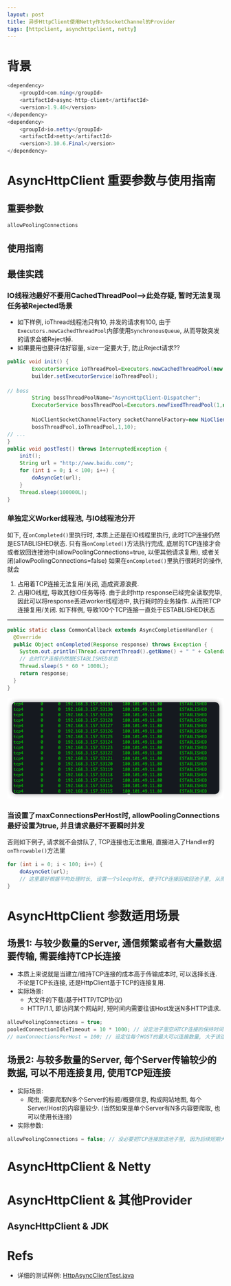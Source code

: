 ```yaml
---
layout: post
title: 异步HttpClient使用Netty作为SocketChannel的Provider
tags: [httpclient, asynchttpclient, netty]
---
```

# 背景
```java
<dependency>
    <groupId>com.ning</groupId>
    <artifactId>async-http-client</artifactId>
    <version>1.9.40</version>
</dependency>
<dependency>
    <groupId>io.netty</groupId>
    <artifactId>netty</artifactId>
    <version>3.10.6.Final</version>
</dependency>
```

# AsyncHttpClient 重要参数与使用指南
## 重要参数
```java
allowPoolingConnections
```

## 使用指南


## 最佳实践
### IO线程池最好不要用CachedThreadPool-->此处存疑, 暂时无法复现任务被Rejected场景
- 如下样例, ioThread线程池只有10, 并发的请求有100, 由于`Executors.newCachedThreadPool`内部使用`SynchronousQueue`, 从而导致突发的请求会被Reject掉.
- 如果要用也要评估好容量, size一定要大于, 防止Reject请求??
```java
public void init() {
        ExecutorService ioThreadPool=Executors.newCachedThreadPool(new DefaultThreadFactory(workerThreadPoolName));
        builder.setExecutorService(ioThreadPool);

// boss
        String bossThreadPoolName="AsyncHttpClient-Dispatcher";
        ExecutorService bossThreadPool=Executors.newFixedThreadPool(1,new DefaultThreadFactory(bossThreadPoolName));

        NioClientSocketChannelFactory socketChannelFactory=new NioClientSocketChannelFactory(
        bossThreadPool,ioThreadPool,1,10);
// ...
}
public void postTest() throws InterruptedException {
    init();
    String url = "http://www.baidu.com/";
    for (int i = 0; i < 100; i++) {
        doAsyncGet(url);
    }
    Thread.sleep(100000L);
}

```


### 单独定义Worker线程池, 与IO线程池分开
如下, 在`onCompleted()`里执行时, 本质上还是在IO线程里执行, 此时TCP连接仍然是ESTABLISHED状态.
只有当`onCompleted()`方法执行完成, 底层的TCP连接才会或者放回连接池中(allowPoolingConnections=true, 以便其他请求复用), 或者关闭(allowPoolingConnections=false)
如果在`onCompleted()`里执行很耗时的操作, 就会
1. 占用着TCP连接无法复用/关闭, 造成资源浪费.
2. 占用IO线程, 导致其他IO任务等待.
由于此时http response已经完全读取完毕, 因此可以将response丢进worker线程池中, 执行耗时的业务操作. 从而把TCP连接复用/关闭.
如下样例, 导致100个TCP连接一直处于ESTABLISHED状态
---
```java
public static class CommonCallback extends AsyncCompletionHandler {
  @Override
  public Object onCompleted(Response response) throws Exception {
    System.out.println(Thread.currentThread().getName() + " " + Calendar.getInstance().getTimeInMillis() + " hello");
    // 此时TCP连接仍然是ESTABLISHED状态
    Thread.sleep(5 * 60 * 1000L);
    return response;
  }
}
```
![img_1.png](img_1.png)

### 当设置了maxConnectionsPerHost时, allowPoolingConnections最好设置为true, 并且请求最好不要瞬时并发
否则如下例子, 请求就不会排队了, TCP连接也无法重用, 直接进入了Handler的`onThrowable()`方法里
```java
for (int i = 0; i < 100; i++) {
    doAsyncGet(url);
    // 这里最好根据平均处理时长, 设置一个sleep时长, 便于TCP连接回收回池子里, 从而不超过maxConnectionsPerHost阈值
}
```

# AsyncHttpClient 参数适用场景
## 场景1: 与较少数量的Server, 通信频繁或者有大量数据要传输, 需要维持TCP长连接
- 本质上来说就是当建立/维持TCP连接的成本高于传输成本时, 可以选择长连. 不论是TCP长连接, 还是HttpClient基于TCP的连接复用.
- 实际场景: 
  - 大文件的下载(基于HTTP/TCP协议)
  - HTTP/1.1, 即访问某个网站时, 短时间内需要往该Host发送N多HTTP请求.
```java
allowPoolingConnections = true;
pooledConnectionIdleTimeout = 10 * 1000; // 设定池子里空闲TCP连接的保持时间, 大于该时长, 则TCP连接被关闭, 从连接池中移除
// maxConnectionsPerHost = 100; // 设定往每个HOST的最大可以连接数量, 大于该连接的请求, 会进入到Handler的onThrowable里 (这里HOST是{HOST_IP, PORT} 还是 HOST_IP? 待验证)
```
## 场景2: 与较多数量的Server, 每个Server传输较少的数据, 可以不用连接复用, 使用TCP短连接
- 实际场景: 
  - 爬虫, 需要爬取N多个Server的标题/概要信息, 构成网站地图, 每个Server/Host的内容量较少. (当然如果是单个Server有N多内容要爬取, 也可以使用长连接)
- 实际参数: 
```java
allowPoolingConnections = false; // 没必要把TCP连接放进池子里, 因为后续短期大概率就不会再跟该Host建立TCP连接

```

# AsyncHttpClient & Netty


# AsyncHttpClient & 其他Provider

## AsyncHttpClient & JDK

# Refs
- 详细的测试样例: [HttpAsyncClientTest.java](https://gitee.com/null_894_2517/test-core/blob/d504b14564ef7d6e2ee4a2b3a8379f62cdf894ee/src/test/java/edu/xmu/test/javaweb/httpclient/HttpAsyncClientTest.java)


